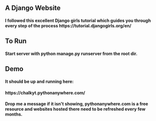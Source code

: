 <h2>A Django Website</h2>

<h4>I followed this excellent Django girls tutorial which guides you through every step of the process https://tutorial.djangogirls.org/en/</h4>

<h2>To Run</h2>

<h4>Start server with python manage.py runserver from the root dir.</h4>

<h2>Demo</h2>

<h4> It should be up and running here:
<h4>https://chalkyt.pythonanywhere.com/</h4>

<h4>Drop me a message if it isn't showing, pythonanywhere.com is a free resource and websites hosted there need to be refreshed every few months.


